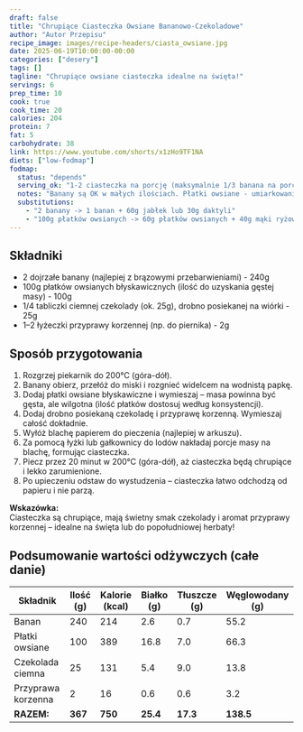 ```yaml
---
draft: false
title: "Chrupiące Ciasteczka Owsiane Bananowo-Czekoladowe"
author: "Autor Przepisu"
recipe_image: images/recipe-headers/ciasta_owsiane.jpg
date: 2025-06-19T10:00:00-00:00
categories: ["desery"]
tags: []
tagline: "Chrupiące owsiane ciasteczka idealne na święta!"
servings: 6
prep_time: 10
cook: true
cook_time: 20
calories: 204
protein: 7
fat: 5
carbohydrate: 38
link: https://www.youtube.com/shorts/x1zHo9TF1NA
diets: ["low-fodmap"]
fodmap:
  status: "depends"
  serving_ok: "1-2 ciasteczka na porcję (maksymalnie 1/3 banana na porcję)"
  notes: "Banany są OK w małych ilościach. Płatki owsiane - umiarkowanie."
  substitutions:
    - "2 banany -> 1 banan + 60g jabłek lub 30g daktyli"
    - "100g płatków owsianych -> 60g płatków owsianych + 40g mąki ryżowej"
---
```


## Składniki
- 2 dojrzałe banany (najlepiej z brązowymi przebarwieniami) - 240g
- 100g płatków owsianych błyskawicznych (ilość do uzyskania gęstej masy) - 100g
- 1/4 tabliczki ciemnej czekolady (ok. 25g), drobno posiekanej na wiórki - 25g
- 1–2 łyżeczki przyprawy korzennej (np. do piernika) - 2g

## Sposób przygotowania
1. Rozgrzej piekarnik do 200°C (góra-dół).
2. Banany obierz, przełóż do miski i rozgnieć widelcem na wodnistą papkę.
3. Dodaj płatki owsiane błyskawiczne i wymieszaj – masa powinna być gęsta, ale wilgotna (ilość płatków dostosuj według konsystencji).
4. Dodaj drobno posiekaną czekoladę i przyprawę korzenną. Wymieszaj całość dokładnie.
5. Wyłóż blachę papierem do pieczenia (najlepiej w arkuszu).
6. Za pomocą łyżki lub gałkownicy do lodów nakładaj porcje masy na blachę, formując ciasteczka.
7. Piecz przez 20 minut w 200°C (góra-dół), aż ciasteczka będą chrupiące i lekko zarumienione.
8. Po upieczeniu odstaw do wystudzenia – ciasteczka łatwo odchodzą od papieru i nie parzą.

**Wskazówka:**  
Ciasteczka są chrupiące, mają świetny smak czekolady i aromat przyprawy korzennej – idealne na święta lub do popołudniowej herbaty!

## Podsumowanie wartości odżywczych (całe danie)

| Składnik         | Ilość (g) | Kalorie (kcal) | Białko (g) | Tłuszcze (g) | Węglowodany (g) |
|------------------|-----------|---------------|------------|--------------|-----------------|
| Banan            | 240       | 214           | 2.6        | 0.7          | 55.2            |
| Płatki owsiane   | 100       | 389           | 16.8       | 7.0          | 66.3            |
| Czekolada ciemna | 25        | 131           | 5.4        | 9.0          | 13.8            |
| Przyprawa korzenna| 2        | 16            | 0.6        | 0.6          | 3.2             |
| **RAZEM:**       | **367**   | **750**       | **25.4**   | **17.3**     | **138.5**       |